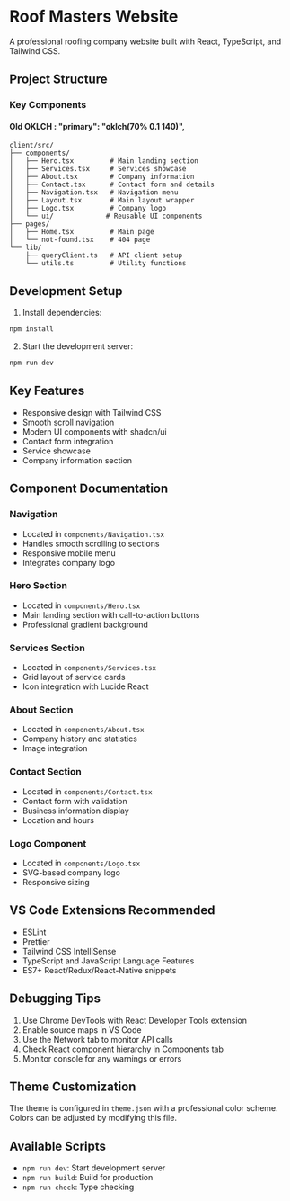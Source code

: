 # Roof Masters Website

A professional roofing company website built with React, TypeScript, and Tailwind CSS.

## Project Structure

### Key Components

#### Old OKLCH : "primary": "oklch(70% 0.1 140)",

```
client/src/
├── components/
│   ├── Hero.tsx         # Main landing section
│   ├── Services.tsx     # Services showcase
│   ├── About.tsx        # Company information
│   ├── Contact.tsx      # Contact form and details
│   ├── Navigation.tsx   # Navigation menu
│   ├── Layout.tsx       # Main layout wrapper
│   ├── Logo.tsx         # Company logo
│   └── ui/             # Reusable UI components
├── pages/
│   ├── Home.tsx         # Main page
│   └── not-found.tsx    # 404 page
└── lib/
    ├── queryClient.ts   # API client setup
    └── utils.ts         # Utility functions
```

## Development Setup

1. Install dependencies:
```bash
npm install
```

2. Start the development server:
```bash
npm run dev
```

## Key Features

- Responsive design with Tailwind CSS
- Smooth scroll navigation
- Modern UI components with shadcn/ui
- Contact form integration
- Service showcase
- Company information section

## Component Documentation

### Navigation
- Located in `components/Navigation.tsx`
- Handles smooth scrolling to sections
- Responsive mobile menu
- Integrates company logo

### Hero Section
- Located in `components/Hero.tsx`
- Main landing section with call-to-action buttons
- Professional gradient background

### Services Section
- Located in `components/Services.tsx`
- Grid layout of service cards
- Icon integration with Lucide React

### About Section
- Located in `components/About.tsx`
- Company history and statistics
- Image integration

### Contact Section
- Located in `components/Contact.tsx`
- Contact form with validation
- Business information display
- Location and hours

### Logo Component
- Located in `components/Logo.tsx`
- SVG-based company logo
- Responsive sizing

## VS Code Extensions Recommended

- ESLint
- Prettier
- Tailwind CSS IntelliSense
- TypeScript and JavaScript Language Features
- ES7+ React/Redux/React-Native snippets

## Debugging Tips

1. Use Chrome DevTools with React Developer Tools extension
2. Enable source maps in VS Code
3. Use the Network tab to monitor API calls
4. Check React component hierarchy in Components tab
5. Monitor console for any warnings or errors

## Theme Customization

The theme is configured in `theme.json` with a professional color scheme. Colors can be adjusted by modifying this file.

## Available Scripts

- `npm run dev`: Start development server
- `npm run build`: Build for production
- `npm run check`: Type checking
